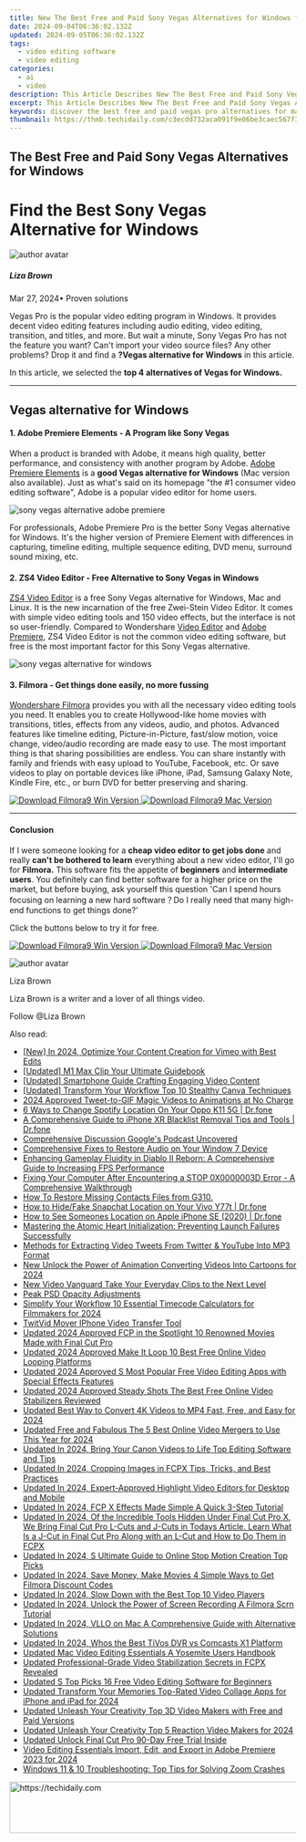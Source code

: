 ```yaml
---
title: New The Best Free and Paid Sony Vegas Alternatives for Windows for 2024
date: 2024-09-04T06:36:02.132Z
updated: 2024-09-05T06:36:02.132Z
tags: 
  - video editing software
  - video editing
categories: 
  - ai
  - video
description: This Article Describes New The Best Free and Paid Sony Vegas Alternatives for Windows for 2024
excerpt: This Article Describes New The Best Free and Paid Sony Vegas Alternatives for Windows for 2024
keywords: discover the best free and paid vegas pro alternatives for mac,ai animation find the best sony vegas alternative for windows,best free and paid windows movie maker alternatives for mac,the best free and paid sony vegas alternatives for windows,discover the best free and paid sony vegas alternatives for windows,find the best sony vegas alternative for windows,the best free and paid imovie alternatives for windows 1110
thumbnail: https://thmb.techidaily.com/c3ecdd732aca091f9e06be3caec567f3fcd17c056bf2dd14982465e8c7b5b6a1.jpg
---
```


## The Best Free and Paid Sony Vegas Alternatives for Windows

# Find the Best Sony Vegas Alternative for Windows

![author avatar](https://lh5.googleusercontent.com/-AIMmjowaFs4/AAAAAAAAAAI/AAAAAAAAABc/Y5UmwDaI7HU/s250-c-k/photo.jpg)

##### Liza Brown

 Mar 27, 2024• Proven solutions

Vegas Pro is the popular video editing program in Windows. It provides decent video editing features including audio editing, video editing, transition, and titles, and more. But wait a minute, Sony Vegas Pro has not the feature you want? Can't import your video source files? Any other problems? Drop it and find a **?Vegas alternative for Windows** in this article.

In this article, we selected the **top 4 alternatives of Vegas for Windows.**

---

## Vegas alternative for Windows

#### 1\. Adobe Premiere Elements - A Program like Sony Vegas

When a product is branded with Adobe, it means high quality, better performance, and consistency with another program by Adobe. [Adobe Premiere Elements](https://www.adobe.com/products/premiere-elements.html) is a **good Vegas alternative for Windows** (Mac version also available). Just as what's said on its homepage "the #1 consumer video editing software", Adobe is a popular video editor for home users.

![sony vegas alternative adobe premiere](https://images.wondershare.com/filmora/article-images/adobe-premiere-elements-2021-interface.png)

For professionals, Adobe Premiere Pro is the better Sony Vegas alternative for Windows. It's the higher version of Premiere Element with differences in capturing, timeline editing, multiple sequence editing, DVD menu, surround sound mixing, etc.

#### 2\. ZS4 Video Editor - Free Alternative to Sony Vegas in Windows

[ZS4 Video Editor](http://www.zs4.net/news) is a free Sony Vegas alternative for Windows, Mac and Linux. It is the new incarnation of the free Zwei-Stein Video Editor. It comes with simple video editing tools and 150 video effects, but the interface is not so user-friendly. Compared to Wondershare [Video Editor](https://tools.techidaily.com/wondershare/filmora/download/) and [Adobe Premiere](https://www.adobe.com/products/premiere-elements.html), ZS4 Video Editor is not the common video editing software, but free is the most important factor for this Sony Vegas alternative.

![sony vegas alternative for windows](https://images.wondershare.com/topic/video-editing/zs4-video-editor-windows.jpg)

#### 3. Filmora - Get things done easily, no more fussing

[Wondershare Filmora](https://tools.techidaily.com/wondershare/filmora/download/) provides you with all the necessary video editing tools you need. It enables you to create Hollywood-like home movies with transitions, titles, effects from any videos, audio, and photos. Advanced features like timeline editing, Picture-in-Picture, fast/slow motion, voice change, video/audio recording are made easy to use. The most important thing is that sharing possibilities are endless. You can share instantly with family and friends with easy upload to YouTube, Facebook, etc. Or save videos to play on portable devices like iPhone, iPad, Samsung Galaxy Note, Kindle Fire, etc., or burn DVD for better preserving and sharing.

[![Download Filmora9 Win Version](https://images.wondershare.com/filmora/guide/download-btn-win.jpg) ](https://tools.techidaily.com/wondershare/filmora/download/) [![Download Filmora9 Mac Version](https://images.wondershare.com/filmora/guide/download-btn-mac.jpg) ](https://tools.techidaily.com/wondershare/filmora/download/)

---

#### Conclusion

If I were someone looking for a **cheap video editor to get jobs done** and really **can't be bothered to learn** everything about a new video editor, I'll go for **Filmora.** This software fits the appetite of **beginners** and **intermediate users**. You definitely can find better software for a higher price on the market, but before buying, ask yourself this question 'Can I spend hours focusing on learning a new hard software？Do I really need that many high-end functions to get things done?'

Click the buttons below to try it for free.

[![Download Filmora9 Win Version](https://images.wondershare.com/filmora/guide/download-btn-win.jpg) ](https://tools.techidaily.com/wondershare/filmora/download/) [![Download Filmora9 Mac Version](https://images.wondershare.com/filmora/guide/download-btn-mac.jpg) ](https://tools.techidaily.com/wondershare/filmora/download/)

![author avatar](https://lh5.googleusercontent.com/-AIMmjowaFs4/AAAAAAAAAAI/AAAAAAAAABc/Y5UmwDaI7HU/s250-c-k/photo.jpg)

Liza Brown

Liza Brown is a writer and a lover of all things video.

Follow @Liza Brown

<span class="atpl-alsoreadstyle">Also read:</span>
<div><ul>
<li><a href="https://vimeo-videos.techidaily.com/new-in-2024-optimize-your-content-creation-for-vimeo-with-best-edits/"><u>[New] In 2024, Optimize Your Content Creation for Vimeo with Best Edits</u></a></li>
<li><a href="https://extra-skills.techidaily.com/updated-m1-max-clip-your-ultimate-guidebook/"><u>[Updated] M1 Max Clip  Your Ultimate Guidebook</u></a></li>
<li><a href="https://youtube-blog.techidaily.com/ed-smartphone-guide-crafting-engaging-video-content/"><u>[Updated] Smartphone Guide  Crafting Engaging Video Content</u></a></li>
<li><a href="https://some-approaches.techidaily.com/updated-transform-your-workflow-top-10-stealthy-canva-techniques/"><u>[Updated] Transform Your Workflow  Top 10 Stealthy Canva Techniques</u></a></li>
<li><a href="https://twitter-videos.techidaily.com/2024-approved-tweet-to-gif-magic-videos-to-animations-at-no-charge/"><u>2024 Approved  Tweet-to-GIF Magic  Videos to Animations at No Charge</u></a></li>
<li><a href="https://location-fake.techidaily.com/6-ways-to-change-spotify-location-on-your-oppo-k11-5g-drfone-by-drfone-virtual-android/"><u>6 Ways to Change Spotify Location On Your Oppo K11 5G | Dr.fone</u></a></li>
<li><a href="https://iphone-unlock.techidaily.com/a-comprehensive-guide-to-iphone-xr-blacklist-removal-tips-and-tools-drfone-by-drfone-ios/"><u>A Comprehensive Guide to iPhone XR Blacklist Removal Tips and Tools | Dr.fone</u></a></li>
<li><a href="https://article-tips.techidaily.com/comprehensive-discussion-googles-podcast-uncovered/"><u>Comprehensive Discussion  Google's Podcast Uncovered</u></a></li>
<li><a href="https://sound-issues.techidaily.com/comprehensive-fixes-to-restore-audio-on-your-window-7-device/"><u>Comprehensive Fixes to Restore Audio on Your Window 7 Device</u></a></li>
<li><a href="https://techtrends.techidaily.com/enhancing-gameplay-fluidity-in-diablo-ii-reborn-a-comprehensive-guide-to-increasing-fps-performance/"><u>Enhancing Gameplay Fluidity in Diablo II Reborn: A Comprehensive Guide to Increasing FPS Performance</u></a></li>
<li><a href="https://tech-renaissance.techidaily.com/fixing-your-computer-after-encountering-a-stop-0x0000003d-error-a-comprehensive-walkthrough/"><u>Fixing Your Computer After Encountering a STOP 0X0000003D Error - A Comprehensive Walkthrough</u></a></li>
<li><a href="https://blog-min.techidaily.com/how-to-restore-missing-contacts-files-from-g310-by-fonelab-android-recover-contacts/"><u>How To  Restore Missing Contacts Files from G310.</u></a></li>
<li><a href="https://location-social.techidaily.com/how-to-hidefake-snapchat-location-on-your-vivo-y77t-drfone-by-drfone-virtual-android/"><u>How to Hide/Fake Snapchat Location on Your Vivo Y77t | Dr.fone</u></a></li>
<li><a href="https://iphone-location.techidaily.com/how-to-see-someones-location-on-apple-iphone-se-2020-drfone-by-drfone-virtual-ios/"><u>How to See Someones Location on Apple iPhone SE (2020) | Dr.fone</u></a></li>
<li><a href="https://win-answers.techidaily.com/mastering-the-atomic-heart-initialization-preventing-launch-failures-successfully/"><u>Mastering the Atomic Heart Initialization: Preventing Launch Failures Successfully</u></a></li>
<li><a href="https://fox-info.techidaily.com/methods-for-extracting-video-tweets-from-twitter-and-youtube-into-mp3-format/"><u>Methods for Extracting Video Tweets From Twitter & YouTube Into MP3 Format</u></a></li>
<li><a href="https://video-content-creator.techidaily.com/new-unlock-the-power-of-animation-converting-videos-into-cartoons-for-2024/"><u>New Unlock the Power of Animation Converting Videos Into Cartoons for 2024</u></a></li>
<li><a href="https://video-content-creator.techidaily.com/new-video-vanguard-take-your-everyday-clips-to-the-next-level/"><u>New Video Vanguard Take Your Everyday Clips to the Next Level</u></a></li>
<li><a href="https://extra-lessons.techidaily.com/peak-psd-opacity-adjustments/"><u>Peak PSD Opacity Adjustments</u></a></li>
<li><a href="https://video-content-creator.techidaily.com/simplify-your-workflow-10-essential-timecode-calculators-for-filmmakers-for-2024/"><u>Simplify Your Workflow 10 Essential Timecode Calculators for Filmmakers for 2024</u></a></li>
<li><a href="https://twitter-clips.techidaily.com/twitvid-mover-iphone-video-transfer-tool/"><u>TwitVid Mover  IPhone Video Transfer Tool</u></a></li>
<li><a href="https://video-content-creator.techidaily.com/updated-2024-approved-fcp-in-the-spotlight-10-renowned-movies-made-with-final-cut-pro/"><u>Updated 2024 Approved FCP in the Spotlight 10 Renowned Movies Made with Final Cut Pro</u></a></li>
<li><a href="https://video-content-creator.techidaily.com/updated-2024-approved-make-it-loop-10-best-free-online-video-looping-platforms/"><u>Updated 2024 Approved Make It Loop 10 Best Free Online Video Looping Platforms</u></a></li>
<li><a href="https://video-content-creator.techidaily.com/updated-2024-approved-s-most-popular-free-video-editing-apps-with-special-effects-features/"><u>Updated 2024 Approved S Most Popular Free Video Editing Apps with Special Effects Features</u></a></li>
<li><a href="https://video-content-creator.techidaily.com/updated-2024-approved-steady-shots-the-best-free-online-video-stabilizers-reviewed/"><u>Updated 2024 Approved Steady Shots The Best Free Online Video Stabilizers Reviewed</u></a></li>
<li><a href="https://video-content-creator.techidaily.com/updated-best-way-to-convert-4k-videos-to-mp4-fast-free-and-easy-for-2024/"><u>Updated Best Way to Convert 4K Videos to MP4 Fast, Free, and Easy for 2024</u></a></li>
<li><a href="https://video-content-creator.techidaily.com/updated-free-and-fabulous-the-5-best-online-video-mergers-to-use-this-year-for-2024/"><u>Updated Free and Fabulous The 5 Best Online Video Mergers to Use This Year for 2024</u></a></li>
<li><a href="https://video-content-creator.techidaily.com/updated-in-2024-bring-your-canon-videos-to-life-top-editing-software-and-tips/"><u>Updated In 2024, Bring Your Canon Videos to Life Top Editing Software and Tips</u></a></li>
<li><a href="https://video-content-creator.techidaily.com/updated-in-2024-cropping-images-in-fcpx-tips-tricks-and-best-practices/"><u>Updated In 2024, Cropping Images in FCPX Tips, Tricks, and Best Practices</u></a></li>
<li><a href="https://video-content-creator.techidaily.com/updated-in-2024-expert-approved-highlight-video-editors-for-desktop-and-mobile/"><u>Updated In 2024, Expert-Approved Highlight Video Editors for Desktop and Mobile</u></a></li>
<li><a href="https://video-content-creator.techidaily.com/updated-in-2024-fcp-x-effects-made-simple-a-quick-3-step-tutorial/"><u>Updated In 2024, FCP X Effects Made Simple A Quick 3-Step Tutorial</u></a></li>
<li><a href="https://video-content-creator.techidaily.com/updated-in-2024-of-the-incredible-tools-hidden-under-final-cut-pro-x-we-bring-final-cut-pro-l-cuts-and-j-cuts-in-todays-article-learn-what-is-a-j-cut-in-fin/"><u>Updated In 2024, Of the Incredible Tools Hidden Under Final Cut Pro X, We Bring Final Cut Pro L-Cuts and J-Cuts in Todays Article. Learn What Is a J-Cut in Final Cut Pro Along with an L-Cut and How to Do Them in FCPX</u></a></li>
<li><a href="https://video-content-creator.techidaily.com/updated-in-2024-s-ultimate-guide-to-online-stop-motion-creation-top-picks/"><u>Updated In 2024, S Ultimate Guide to Online Stop Motion Creation Top Picks</u></a></li>
<li><a href="https://video-content-creator.techidaily.com/updated-in-2024-save-money-make-movies-4-simple-ways-to-get-filmora-discount-codes/"><u>Updated In 2024, Save Money, Make Movies 4 Simple Ways to Get Filmora Discount Codes</u></a></li>
<li><a href="https://video-content-creator.techidaily.com/updated-in-2024-slow-down-with-the-best-top-10-video-players/"><u>Updated In 2024, Slow Down with the Best Top 10 Video Players</u></a></li>
<li><a href="https://video-content-creator.techidaily.com/updated-in-2024-unlock-the-power-of-screen-recording-a-filmora-scrn-tutorial/"><u>Updated In 2024, Unlock the Power of Screen Recording A Filmora Scrn Tutorial</u></a></li>
<li><a href="https://video-content-creator.techidaily.com/updated-in-2024-vllo-on-mac-a-comprehensive-guide-with-alternative-solutions/"><u>Updated In 2024, VLLO on Mac A Comprehensive Guide with Alternative Solutions</u></a></li>
<li><a href="https://video-content-creator.techidaily.com/updated-in-2024-whos-the-best-tivos-dvr-vs-comcasts-x1-platform/"><u>Updated In 2024, Whos the Best TiVos DVR vs Comcasts X1 Platform</u></a></li>
<li><a href="https://video-content-creator.techidaily.com/updated-mac-video-editing-essentials-a-yosemite-users-handbook/"><u>Updated Mac Video Editing Essentials A Yosemite Users Handbook</u></a></li>
<li><a href="https://video-content-creator.techidaily.com/updated-professional-grade-video-stabilization-secrets-in-fcpx-revealed/"><u>Updated Professional-Grade Video Stabilization Secrets in FCPX Revealed</u></a></li>
<li><a href="https://video-content-creator.techidaily.com/updated-s-top-picks-16-free-video-editing-software-for-beginners/"><u>Updated S Top Picks 16 Free Video Editing Software for Beginners</u></a></li>
<li><a href="https://video-content-creator.techidaily.com/updated-transform-your-memories-top-rated-video-collage-apps-for-iphone-and-ipad-for-2024/"><u>Updated Transform Your Memories Top-Rated Video Collage Apps for iPhone and iPad for 2024</u></a></li>
<li><a href="https://video-content-creator.techidaily.com/updated-unleash-your-creativity-top-3d-video-makers-with-free-and-paid-versions/"><u>Updated Unleash Your Creativity Top 3D Video Makers with Free and Paid Versions</u></a></li>
<li><a href="https://video-content-creator.techidaily.com/updated-unleash-your-creativity-top-5-reaction-video-makers-for-2024/"><u>Updated Unleash Your Creativity Top 5 Reaction Video Makers for 2024</u></a></li>
<li><a href="https://video-content-creator.techidaily.com/updated-unlock-final-cut-pro-90-day-free-trial-inside/"><u>Updated Unlock Final Cut Pro 90-Day Free Trial Inside</u></a></li>
<li><a href="https://video-content-creator.techidaily.com/video-editing-essentials-import-edit-and-export-in-adobe-premiere-2023-for-2024/"><u>Video Editing Essentials Import, Edit, and Export in Adobe Premiere 2023 for 2024</u></a></li>
<li><a href="https://win-answers.techidaily.com/windows-11-and-10-troubleshooting-top-tips-for-solving-zoom-crashes/"><u>Windows 11 & 10 Troubleshooting: Top Tips for Solving Zoom Crashes</u></a></li>
</ul></div>

<ins class="adsbygoogle"
      style="display:block"
      data-ad-client="ca-pub-7571918770474297"
      data-ad-slot="8358498916"
      data-ad-format="auto"
      data-full-width-responsive="true"></ins>
<!-- affiliate ads begin -->
<a href="https://dhgate.sjv.io/c/5597632/1172027/12108" target="_top" id="1172027">
  <img src="//a.impactradius-go.com/display-ad/12108-1172027" border="0" alt="https://techidaily.com" width="728" height="90"/>
</a>
<img height="0" width="0" src="https://dhgate.sjv.io/i/5597632/1172027/12108" style="position:absolute;visibility:hidden;" border="0" />
<!-- affiliate ads end -->